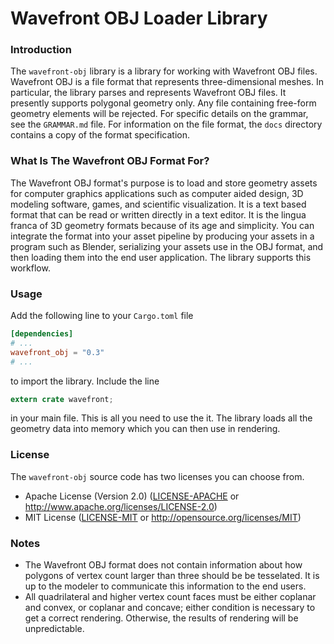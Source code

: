 # Wavefront OBJ Loader Library
### Introduction
The `wavefront-obj` library is a library for working with Wavefront OBJ files. Wavefront OBJ is a file format that represents three-dimensional meshes. In particular, the library parses and represents Wavefront OBJ files. It presently supports polygonal geometry only. Any file containing free-form geometry elements will be rejected. For specific details on the grammar, see the `GRAMMAR.md` file. For information on the file format, the `docs` directory contains a copy of the format specification.

### What Is The Wavefront OBJ Format For?
The Wavefront OBJ format's purpose is to load and store geometry assets for computer graphics applications such as computer aided design, 3D modeling software, games, and scientific visualization. It is a text based format that can be read or written directly in a text editor. It is the lingua franca of 3D geometry formats because of its age and simplicity. You can integrate the format into your asset pipeline by producing your assets in a program such as Blender, serializing your assets use in the OBJ format, and then loading them into the end user application. The library supports this workflow.

### Usage
Add the following line to your `Cargo.toml` file
```toml
[dependencies]
# ...
wavefront_obj = "0.3"
# ...
```
to import the library. Include the line
```rust
extern crate wavefront;
```
in your main file. This is all you need to use the it. The library loads all the geometry data into memory which you can then use in rendering.

### License
The `wavefront-obj` source code has two licenses you can choose from.
* Apache License (Version 2.0) ([LICENSE-APACHE](LICENSE-APACHE) or http://www.apache.org/licenses/LICENSE-2.0)
* MIT License ([LICENSE-MIT](LICENSE-MIT) or http://opensource.org/licenses/MIT)

### Notes
* The Wavefront OBJ format does not contain information about how polygons of vertex count larger than three should be be tesselated. It is up to the modeler to communicate this information to the end users.
* All quadrilateral and higher vertex count faces must be either coplanar and convex, or coplanar and concave; either condition is necessary to get a correct rendering. Otherwise, the results of rendering will be unpredictable.